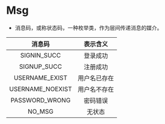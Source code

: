 # Msg

* 消息码，或称状态码，一种枚举类，作为层间传递消息的媒介。

|    消息码         |  表示含义      |
|:----------------:|:------:|
| SIGNIN_SUCC      | 登录成功   |
| SIGNUP_SUCC      | 注册成功   |
| USERNAME_EXIST   | 用户名已存在 |
| USERNAME_NOEXIST | 用户名不存在 |
| PASSWORD_WRONG   | 密码错误   |
| NO_MSG           | 无状态    |


